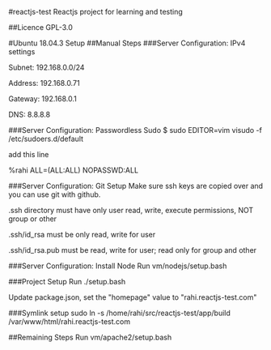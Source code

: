 #reactjs-test
Reactjs project for learning and testing


##Licence
GPL-3.0


#Ubuntu 18.04.3 Setup
##Manual Steps
###Server Configuration: IPv4 settings

Subnet: 192.168.0.0/24

Address: 192.168.0.71

Gateway: 192.168.0.1

DNS: 8.8.8.8

###Server Configuration: Passwordless Sudo
$ sudo EDITOR=vim visudo -f /etc/sudoers.d/default

add this line

%rahi   ALL=(ALL:ALL) NOPASSWD:ALL


###Server Configuration: Git Setup
Make sure ssh keys are copied over and you can use git with github.

.ssh directory must have only user read, write, execute permissions, NOT group or other

.ssh/id_rsa must be only read, write for user

.ssh/id_rsa.pub must be read, write for user; read only for group and other


###Server Configuration: Install Node
Run vm/nodejs/setup.bash


###Project Setup
Run ./setup.bash

Update package.json, set the "homepage" value to "rahi.reactjs-test.com"


###Symlink setup
sudo ln -s /home/rahi/src/reactjs-test/app/build /var/www/html/rahi.reactjs-test.com


##Remaining Steps
Run vm/apache2/setup.bash
